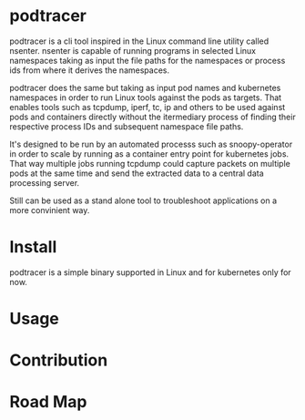 # podtracer

podtracer is a cli tool inspired in the Linux command line utility called nsenter. nsenter is capable of running programs in selected Linux namespaces taking as input the file paths for the namespaces or process ids from where it derives the namespaces.

podtracer does the same but taking as input pod names and kubernetes namespaces in order to run Linux tools against the pods as targets. That enables tools such as tcpdump, iperf, tc, ip and others to be used against pods and containers directly without the itermediary process of finding their respective process IDs and subsequent namespace file paths.

It's designed to be run by an automated processs such as snoopy-operator in order to scale by running as a container entry point for kubernetes jobs. That way multiple jobs running tcpdump could capture packets on multiple pods at the same time and send the extracted data to a central data processing server.

Still can be used as a stand alone tool to troubleshoot applications on a more convinient way.


# Install

podtracer is a simple binary supported in Linux and for kubernetes only for now.

# Usage

# Contribution

# Road Map
